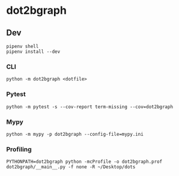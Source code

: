 # dot2bgraph

## Dev

```
pipenv shell
pipenv install --dev
```

### CLI

```
python -m dot2bgraph <dotfile>
```

### Pytest

```
python -m pytest -s --cov-report term-missing --cov=dot2bgraph
```

### Mypy

```
python -m mypy -p dot2bgraph --config-file=mypy.ini
```

### Profiling

```
PYTHONPATH=dot2bgraph python -mcProfile -o dot2bgraph.prof dot2bgraph/__main__.py -f none -R ~/Desktop/dots
```
